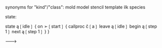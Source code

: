 synonyms for "kind"/"class":
mold
model
stencil
template
ilk
species

state:

 state ą❲idle❳ {
   on ➢❲start❳ {
     callproc č❲a❳
     leave ą❲idle❳
     begin ą❲step 1❳
     next ą❲step 1❳
   }
 }


--->

